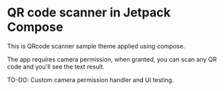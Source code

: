 # QR code scanner in Jetpack Compose
This is QRcode scanner sample theme applied using compose.


The app requires camera permission, when granted, you can scan any QR code and you'll see the text result.

TO-DO:
Custom camera permission handler and UI testing.
